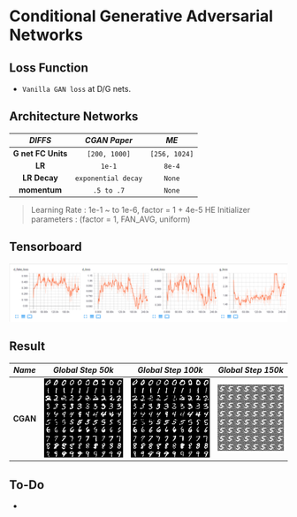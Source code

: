 # Conditional Generative Adversarial Networks

## Loss Function

* ``Vanilla GAN loss`` at D/G nets.

## Architecture Networks

*DIFFS* | *CGAN Paper* | *ME*  |
 :---:  |     :---:      | :---: |
 **G net FC Units** | `[200, 1000]` | ``[256, 1024]`` |
 **LR** | ``1e-1`` | ``8e-4`` |
 **LR Decay** | ``exponential decay`` | ``None`` |
 **momentum** | ``.5 to .7`` | ``None`` |
 
> Learning Rate : 1e-1 ~ to 1e-6, factor = 1 + 4e-5
> HE Initializer parameters     : (factor = 1, FAN_AVG, uniform)

## Tensorboard

![result](./cgan_tb.png)

## Result

*Name* | *Global Step 50k* | *Global Step 100k* | *Global Step 150k*
:---: | :---: | :---: | :---:
**CGAN**      | ![img](./gen_img/train_00050000.png) | ![img](./gen_img/train_00100000.png) | ![img](./gen_img/train_00200000.png)

## To-Do
* 